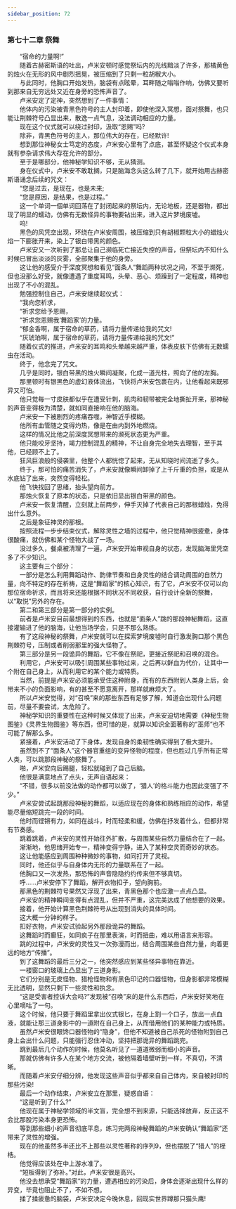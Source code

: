 ```yaml
---
sidebar_position: 72
---
```

### 第七十二章 祭舞  


　　“宿命的力量啊!”  
　　随着古赫密斯语的吐出，卢米安顿时感觉祭坛内的光线黯淡了许多，那橘黄色的烛火在无形的风中剧烈摇晃，被压缩到了只剩一粒胡椒大小。  
　　与此同时，他胸口开始发热，脑袋有点眩晕，耳畔随之嗡嗡作响，仿佛又要听到那来自无穷远处又近在身旁的恐怖声音了。  
　　卢米安定了定神，突然想到了一件事情：  
　　他体内的污染被青黑色符号的主人封印着，即使他深入冥想，面对祭舞，也只能让荆棘符号凸显出来，散逸一点气息，没法调动相应的力量。  
　　现在这个仪式就可以绕过封印，汲取“恩赐”吗?  
　　除非，青黑色符号的主人，那位伟大的存在，已经默许!  
　　想到那位神秘女士笃定的态度，卢米安心里有了点底，甚至怀疑这个仪式本身就有参杂请求伟大存在允许的部分。  
　　至于是哪部分，他神秘学知识不够，无从猜测。  
　　身在仪式中，卢米安不敢耽搁，只是脑海念头这么转了几下，就开始用古赫密斯语诵念后续的咒文：  
　　“您是过去，是现在，也是未来;  
　　“您是原因，是结果，也是过程。”  
　　这一个单词一個单词回荡在了封闭起来的祭坛内，无论地板，还是器物，都出现了明显的蠕动，仿佛有无数怪异的事物要钻出来，进入这片梦境废墟。  
　　呜!  
　　黑色的风凭空出现，环绕在卢米安周围，被压缩到只有胡椒颗粒大小的蜡烛火焰一下膨胀开来，染上了银白带黑的颜色。  
　　卢米安又一次听到了那总让自己濒临死亡接近失控的声音，但祭坛内不知什么时候已冒出淡淡的灰雾，全部聚集于他的身旁。  
　　这让他的感受介于深度冥想和看见“面条人”舞蹈两种状况之间，不至于濒死，但也没那么好受，就像遭遇了重度耳鸣，头晕、恶心、烦躁到了一定程度，精神也出现了不小的混乱。  
　　勉强控制住自己，卢米安继续起仪式：  
　　“我向您祈求，  
　　“祈求您给予恩赐，  
　　“祈求您恩赐我‘舞蹈家’的力量。  
　　“郁金香啊，属于宿命的草药，请将力量传递给我的咒文!  
　　“灰琥珀啊，属于宿命的草药，请将力量传递给我的咒文!”  
　　随着仪式的推进，卢米安的耳鸣和头晕越来越严重，体表皮肤下仿佛有无数蠕虫在活动。  
　　终于，他念完了咒文。  
　　几乎是同时，银白带黑的烛火瞬间凝聚，化成一道光柱，照向了他的左胸。  
　　那里顿时有银黑色的虚幻液体流出，飞快将卢米安包裹在内，让他看起来既邪异又可怕。  
　　他只觉每一寸皮肤都似乎在遭受针刺，肌肉和韧带被完全地撕扯开来，那神秘的声音变得极为清楚，就如同直接响在他的脑海。  
　　卢米安一下被剧烈的疼痛吞噬，神智近乎模糊。  
　　他所有血管随之变得灼热，像是在由内到外地燃烧。  
　　这样的情况比他之前深度冥想带来的濒死状态更为严重。  
　　他只能咬牙坚持，竭力控制混乱的精神，不让自身完全地失去理智，至于其他，已经顾不上了。  
　　狂风巨浪般的侵袭里，他整个人都恍惚了起来，无从知晓时间流逝了多久。  
　　终于，那可怕的痛苦消失了，卢米安就像瞬间卸掉了上千斤重的负担，或是从水底钻了出来，突然变得轻松。  
　　他飞快找回了思绪，抬头望向前方。  
　　那烛火恢复了原本的状态，只是依旧显出银白带黑的颜色。  
　　卢米安一恢复清醒，立刻就上前两步，伸手灭掉了代表自己的那根蜡烛，免得出什么意外。  
　　之后是象征神灵的那根。  
　　按照流程一步步结束仪式，解除灵性之墙的过程中，他只觉精神很疲惫，身体很酸痛，就仿佛和某个怪物大战了一场。  
　　没过多久，餐桌被清理了一遍，卢米安开始审视自身的状态，发现脑海里凭空多了不少知识。  
　　这主要有三个部分：  
　　一部分是怎么利用舞蹈动作、韵律节奏和自身灵性的结合调动周围的自然力量，向不特定的存在祈祷，这是“舞蹈家”的核心知识，有了它，卢米安不仅可以向那位宿命祈求，而且将来还能根据不同状况不同收获，自行设计全新的祭舞，以“取悦”另外的存在。  
　　第二和第三部分是第一部分的实例。  
　　前者是卢米安目前最想得到的东西，也就是“面条人”跳的那段神秘舞蹈，这直接灌输进了他的脑海，让他当场学会，只是不那么熟练。  
　　有了这段神秘的祭舞，卢米安就可以在探索梦境废墟时自行激发胸口那个黑色荆棘符号，压制或者削弱那里的强大怪物了。  
　　第三部分是另一段诡异的舞蹈，它不像在祭祀，更接近祭祀和召唤的混合。  
　　利用它，卢米安可以吸引周围某些事物过来，之后再以鲜血为代价，让其中一个附在自己身上，从而利用它的某个能力或特质。  
　　当然，前提是卢米安必须能承受住这种附身，而有的东西附到人类身上后，会带来不小的负面影响，有的甚至不愿意离开，那样就麻烦大了。  
　　所以卢米安觉得，对“召唤”来的那些东西有足够了解，知道会出现什么问题前，尽量不要尝试，太危险了。  
　　神秘学知识的重要性在这种时候又体现了出来，卢米安迫切地需要《神秘生物图鉴》《灵界生物图鉴》等东西，但可惜的是，就算以知识全面著称的“巫师”也不可能了解那么多。  
　　紧接着，卢米安活动了下身体，发现自身的柔韧性确实得到了极大提升。  
　　虽然到不了“面条人”这个器官重组的变异怪物的程度，但也胜过几乎所有正常人类，可以跳那段神秘的祭舞了。  
　　啪，卢米安向后踢腿，轻松就碰到了自己后脑。  
　　他很是满意地点了点头，无声自语起来：  
　　“不错，很多以前没法做的动作都可以做了，‘猎人’的格斗能力也因此变强了不少。”  
　　卢米安尝试起跳那段神秘的舞蹈，以适应现在的身体和熟练相应的动作，希望能尽量缩短跳完一段的时间。  
　　他时而铿锵有力，如同在战斗，时而轻柔和缓，仿佛在抒发着什么，但都非常有节奏感。  
　　跳着跳着，卢米安的灵性开始往外扩散，与周围某些自然力量结合在了一起。  
　　渐渐地，他思绪开始专一，精神变得宁静，进入了某种空灵而奇妙的状态。  
　　这让他能感应到周围种种微妙的事物，如同打开了灵视。  
　　同时，他还似乎与自身体内无形的力量联系在了一起。  
　　他胸口又一次发热，那恐怖的声音隐隐约约传来但不够真切。  
　　呼……卢米安停下了舞蹈，解开衣物扣子，望向胸前。  
　　那黑色的荆棘符号果然又浮现了出来，青黑色那个也应激一点点凸显。  
　　卢米安的精神瞬间变得有点混乱，但并不严重，这完美达成了他想要的效果。  
　　接着，他开始计算黑色荆棘符号从出现到消失的具体时间。  
　　这大概一分钟的样子。  
　　扣好衣物，卢米安试验起另外那段诡异的舞蹈。  
　　这舞蹈时而癫狂，如同疯子在那里表演，时而扭曲，难以用语言来形容。  
　　跳的过程中，卢米安的灵性又一次弥漫而出，结合周围某些自然力量，向着更远的地方“传播”。  
　　到了这舞蹈的最后三分之一，他突然感应到某些怪异事物在靠近。  
　　一楼窗口的玻璃上凸显出了三道身影。  
　　它们分别是无皮怪物、猎枪怪物和有黑色印记的口器怪物，但身影都非常模糊无比透明，显然只剩下一些灵性和执念。  
　　“这是受害者控诉大会吗?”发现被“召唤”来的是什么东西后，卢米安好笑地在心里嘀咕了一句。  
　　这个时候，他只要于舞蹈里拿出仪式银匕，在身上割一个口子，放出一点血液，就能让那三道身影中的一道附在自己身上，从而借用他们的某种能力或特质。  
　　虽然卢米安很眼馋口器怪物的“隐身”，但他不知道被自己杀死的怪物附到自己身上会出什么问题，只能强行忍住冲动，坚持把那诡异的舞蹈跳完。  
　　跳到最后几个动作的时候，他莫名听见了一道道微弱而细小的声音。  
　　那就仿佛有许多人在某个地方交流，被他隔着墙壁听到一样，不真切，不清晰。  
　　而随着卢米安仔细分辨，他发现这些声音似乎都来自自己体内，来自被封印的那些污染!  
　　最后一个动作结束，卢米安立在那里，疑惑自语：  
　　“这是听到了什么?”  
　　他现在属于神秘学领域的半文盲，完全想不到来源，只能选择放弃，反正这不会比那股污染本身更恐怖。  
　　等到那些细小的声音彻底平息，练习完两段神秘舞蹈的卢米安确认“舞蹈家”还带来了灵性的增强。  
　　现在的他虽然多半还比不上那些以灵性著称的序列9，但也摆脱了“猎人”的桎梏。  
　　他觉得应该处在中上游水准了。  
　　“短板得到了弥补。”对此，卢米安很是高兴。  
　　他没去想承受“舞蹈家”的力量，遭遇相应的污染后，身体会逐渐出现什么样的异变，毕竟也阻止不了，不如不想。  
　　揉了揉疲惫的脑袋，卢米安决定今晚休息，回现实世界蹲那只猫头鹰!  
